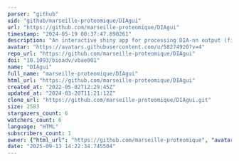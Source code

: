 ```yaml
---
parser: "github"
uid: "github/marseille-proteomique/DIAgui"
url: "https://github.com/marseille-proteomique/DIAgui"
timestamp: "2024-05-19 00:37:47.890261"
description: "An interactive shiny app for processing DIA-nn output (filtering, MaxLFQ, Top3, iBAQ, etc.)"
avatar: "https://avatars.githubusercontent.com/u/58274920?v=4"
repo_url: "https://github.com/marseille-proteomique/DIAgui"
doi: "10.1093/bioadv/vbae001"
name: "DIAgui"
full_name: "marseille-proteomique/DIAgui"
html_url: "https://github.com/marseille-proteomique/DIAgui"
created_at: "2022-05-02T12:29:45Z"
updated_at: "2024-03-20T11:21:12Z"
clone_url: "https://github.com/marseille-proteomique/DIAgui.git"
size: 2583
stargazers_count: 6
watchers_count: 6
language: "HTML"
subscribers_count: 1
owner: {"html_url": "https://github.com/marseille-proteomique", "avatar_url": "https://avatars.githubusercontent.com/u/58274920?v=4", "login": "marseille-proteomique", "type": "Organization"}
date: "2025-09-13 14:22:34.745504"
---
```

